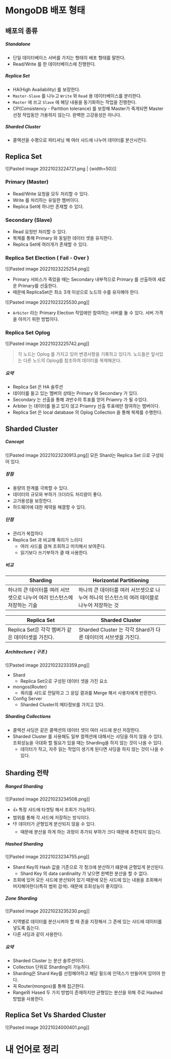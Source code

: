 
# MongoDB 배포 형태

## 배포의 종류
##### Standalone
- 단일 데이터베이스 서버를 가지는 형태의 배포 형태를 말한다.
- Read/Write 를 한 데이터베이스에 진행한다.

##### Replica Set
- HA(High Availability) 를 보장한다.
- `Master-Slave` 를 나누고 `Write` 와 `Read` 용 데이터베이스를 분리한다.
- `Master`  에 쓰고 `Slave` 에 해당 내용을 동기화하는 작업을 진행한다.
- CP(Consistency - Partition tolerance) 를 보장해 Master가 죽게되면 Master 선정 작업동안 가용하지 않는다. 완벽한 고강용성은 아니다.

##### Sharded Cluster
- 콜렉션을 수평으로 파티셔닝 해 여러 샤드에 나누어 데이터를 분산시킨다.


## Replica Set
![[Pasted image 20221023224721.png | {width=50}]]

### Primary (Master)
- Read/Write 요청을 모두 처리할 수 있다.
- Write 를 처리하는 유일한 멤버이다.
- Replica Set에 하나만 존재할 수 있다.

### Secondary (Slave)
- Read 요청만 처리할 수 있다.
- 복제를 통해 Primary 와 동일한 데이터 셋을 유지한다.
- Replica Set에 여러개가 존재할 수 있다.

### Replica Set Election ( Fail - Over )

![[Pasted image 20221023225254.png]]

- Primary 서비스가 죽었을 때는 Secondary 내부적으로 Primary 를 선출하여 새로운 Primary를 선출한다.
- 때문에 ReplicaSet은 최소 3개 이상으로 노드의 수를 유지해야 한다.

![[Pasted image 20221023225530.png]]

- `Arbiter` 라는 Primary Election 작업에만 참여하는 서버를 둘 수 있다. 서버 가격을 아끼기 위한 방법이다.




### Replica Set Oplog
![[Pasted image 20221023225742.png]]

> 각 노드는 Oplog 를 가지고 있어 변경사항을 기록하고 있다가. 노드들은 앞서있는 다른 노드의 Oplog를 참조하여 데이터를 복제해온다. 


##### 요약
- Replica Set 은 HA 솔루션
- 데이터를 들고 있는 멤버의 상태는 Primary 와 Secondary 가 있다.
- Secondary 는 선출을 통해 과반수의 투표를 얻어 Priamry 가 될 수있다.
- Arbiter 는 데이터를 들고 있지 않고 Priamry 선출 투표에만 참여하는 멤버이다.
- Replica Set 은 local database 의 Oplog Collection 을 통해 복제를 수행한다.




## Sharded Cluster

##### Concept
![[Pasted image 20221023230913.png]]
모든 Shard는 Replica Set 으로 구성되어 있다.


##### 장점
- 용량의 한계를 극복할 수 있다.
- 데이터의 규모와 부하가 크더라도 처리량이 좋다.
- 고가용성을 보장한다.
- 하드웨어에 대한 제약을 해결할 수 있다.

##### 단점
- 관리가 복잡하다
- Replica Set 과 비교해 쿼리가 느리다
	- 여러 샤드를 걸쳐 조회하고 머지해서 보여준다.
	- 읽기보다 쓰기부하가 클 때 사용한다.

##### 비교

| Sharding | Horizontal Partitioning |
| -------- | ------------ |
| 하나의 큰 데이터를 여러 서브셋으로 나누어 여러 인스턴스에 저장하는 기술         |  하나의 큰 데이터를 여러 서브셋으로 나누어 하나의 인스턴스의 여러 테이블로 나누어 저장하는 것   |


| Replica Set | Sharded Cluster |
| ----------- | ----------------- |
| Replica Set은 각각 멤버가 같은 데이터셋을 가진다. | Sharded Cluster 는 각각 Shard가 다른 데이터의 서브셋을 가진다.|


##### Architecture ( 구조 )
![[Pasted image 20221023233359.png]]

- Shard 
	- Replica Set으로 구성된 데이터 셋을 가진 요소
- mongos(Router)
	- 쿼리를 샤드로 전달하고 그 응답 결과를 Merge 해서 사용자에게 반환한다.
- Config Server
	- Sharded Cluster의 메타정보를 가지고 있다.


##### Sharding Collections

- 콜렉션 샤딩은 같은 콜렉션의 데이터 셋이 여러 샤드에 분산 저장한다.
- Sharded Cluster 를 사용해도 일부 컬렉션에 대해서는 샤딩을 하지 않을 수 있다. 조회성능을 극대화 할 필요가 있을 때는 Sharding을 하지 않는 것이 나을 수 있다.
	- 데이터가 작고, 자주 읽는 작업이 생기게 된다면 샤딩을 하지 않는 것이 나을 수 있다.

## Sharding 전략

##### Ranged Sharding
![[Pasted image 20221023234508.png]]
- 👍 특정 샤드에 타겟팅 해서 조회가 가능하다.
- 범위를 통해 각 샤드에 저장하는 방식이다.
- 👎 데이터가 균형있게 분산되지 않을 수 있다.
	- 때문에 분산을 하게 하는 과정이 추가되 부하가 크다 때문에 추천되지 않는다.

##### Hashed Sharding
![[Pasted image 20221023234755.png]]

- Shard Key의 Hash 값을 기준으로 각 청크에 분산하기 떄문에 균형있게 분산된다.
	- Shard Key 의 data cardinality 가 낮으면 완벽한 분산을 할 수 없다.
- 조회에 있어 모든 샤드에 분산되어 있기 때문에 모든 샤드에 있는 내용을 조회해서 머지해야한다(특히 범위 검색). 때문에 조회성능이 좋지않다.

##### Zone Sharding
![[Pasted image 20221023235230.png]]

- 지역별로 데이터를 분산시켜야 할 때 존을 지정해서 그 존에 있는 샤드에 데이터를 넣도록 돕는다.
- 다른 샤딩과 같이 사용한다.

##### 요약
- Sharded Cluster 는 분산 솔루션이다.
- Collection 단위로 Sharding이 가능하다.
- Sharding은 Shard Key를 선정해야하고 해당 필드에 인덱스가 만들어져 있어야 한다.
- 꼭 Router(mongos)를 통해 접근한다.
- Range와 Hased 두 가지 방법이 존재하지만 균형있는 분산을 위해 주로 Hashed 방법을 사용한다.


## Replica Set Vs Sharded Cluster 
![[Pasted image 20221024000401.png]]

# 내 언어로 정리

